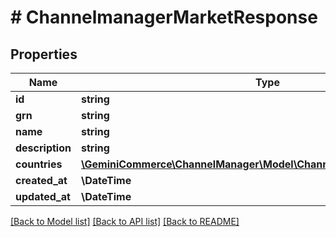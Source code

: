 # # ChannelmanagerMarketResponse


## Properties 


Name | Type | Description | Notes
------------ | ------------- | ------------- | -------------
**id**| **string** |   | [optional]
**grn**| **string** |   | [optional]
**name**| **string** |   | [optional]
**description**| **string** |   | [optional]
**countries**| [**\GeminiCommerce\ChannelManager\Model\ChannelmanagerCountryCode[]**](ChannelmanagerCountryCode.md) |   | [optional]
**created_at**| **\DateTime** |   | [optional]
**updated_at**| **\DateTime** |   | [optional]


[[Back to Model list]](../../README.md#models) [[Back to API list]](../../README.md#endpoints) [[Back to README]](../../README.md)

